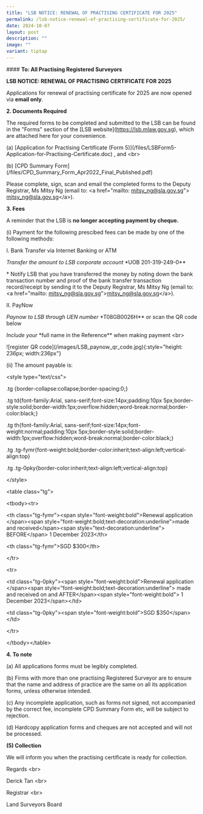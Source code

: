```yaml
---
title: "LSB NOTICE: RENEWAL OF PRACTISING CERTIFICATE FOR 2025"
permalink: /lsb-notice-renewal-of-practising-certificate-for-2025/
date: 2024-10-07
layout: post
description: ""
image: ""
variant: tiptap
---
```

<p>#### <strong>To: All Practising Registered Surveyors</strong>
</p>
<p><strong>LSB NOTICE: RENEWAL OF PRACTISING CERTIFICATE FOR 2025</strong>
</p>
<p>Applications for renewal of practising certificate for 2025 are now opened
via <strong>email only</strong>.</p>
<p><strong>2. Documents Required</strong>
</p>
<p>The required forms to be completed and submitted to the LSB can be found
in the "Forms" section of the [LSB website](<a href="https://lsb.mlaw.gov.sg" rel="noopener noreferrer nofollow" target="_blank">https://lsb.mlaw.gov.sg</a>), which are
attached here for your convenience.</p>
<p>(a) [Application for Practising Certificate (Form 5)](/files/LSBForm5-Application-for-Practising-Certificate.doc)
, and &lt;br&gt;</p>
<p>(b) [CPD Summary Form](/files/CPD_Summary_Form_Apr2022_Final_Published.pdf)</p>
<p>Please complete, sign, scan and email the completed forms to the Deputy
Registrar, Ms Mitsy Ng (email to: &lt;a href="mailto: <a href="mailto:mitsy_ng@sla.gov.sg" rel="noopener noreferrer nofollow" target="_blank">mitsy_ng@sla.gov.sg</a>"&gt;
<a href="mailto:mitsy_ng@sla.gov.sg" rel="noopener noreferrer nofollow" target="_blank">mitsy_ng@sla.gov.sg</a>&lt;/a&gt;).</p>
<p><strong>3. Fees</strong>
</p>
<p>A reminder that the LSB is <strong>no longer accepting payment by cheque.</strong>
</p>
<p>(i) Payment for the following prescibed fees can be made by one of the
following methods:</p>
<p>I. Bank Transfer via Internet Banking or ATM</p>
<p><em>  Transfer the amount to LSB corporate account  </em>*UOB 201-319-249-0**</p>
<p>* Notify LSB that you have transferred the money by noting down the bank
transaction number and proof of the bank transfer transaction record/receipt
by sending it to the Deputy Registrar, Ms Mitsy Ng (email to: &lt;a href="mailto:
<a href="mailto:mitsy_ng@sla.gov.sg" rel="noopener noreferrer nofollow" target="_blank">mitsy_ng@sla.gov.sg</a>"&gt;<a href="mailto:mitsy_ng@sla.gov.sg" rel="noopener noreferrer nofollow" target="_blank">mitsy_ng@sla.gov.sg</a>&lt;/a&gt;).</p>
<p>II. PayNow</p>
<p><em> Paynow to LSB through UEN number </em>*T08GB0026H** or scan the QR
code below</p>
<p><em> Include your </em>*full name in the Reference** when making payment
&lt;br&gt;</p>
<p>![register QR code](/images/LSB_paynow_qr_code.jpg){:style="height: 236px;
width:236px"}</p>
<p>(ii) The amount payable is:</p>
<p>&lt;style type="text/css"&gt;</p>
<p>.tg {border-collapse:collapse;border-spacing:0;}</p>
<p>.tg td{font-family:Arial, sans-serif;font-size:14px;padding:10px 5px;border-style:solid;border-width:1px;overflow:hidden;word-break:normal;border-color:black;}</p>
<p>.tg th{font-family:Arial, sans-serif;font-size:14px;font-weight:normal;padding:10px
5px;border-style:solid;border-width:1px;overflow:hidden;word-break:normal;border-color:black;}</p>
<p>.tg .tg-fymr{font-weight:bold;border-color:inherit;text-align:left;vertical-align:top}</p>
<p>.tg .tg-0pky{border-color:inherit;text-align:left;vertical-align:top}</p>
<p>&lt;/style&gt;</p>
<p>&lt;table class="tg"&gt;</p>
<p>&lt;tbody&gt;&lt;tr&gt;</p>
<p>&lt;th class="tg-fymr"&gt;&lt;span style="font-weight:bold"&gt;Renewal
application &lt;/span&gt;&lt;span style="font-weight:bold;text-decoration:underline"&gt;made
and received&lt;/span&gt;&lt;span style="text-decoration:underline"&gt;
BEFORE&lt;/span&gt; 1 December 2023&lt;/th&gt;</p>
<p>&lt;th class="tg-fymr"&gt;SGD $300&lt;/th&gt;</p>
<p>&lt;/tr&gt;</p>
<p>&lt;tr&gt;</p>
<p>&lt;td class="tg-0pky"&gt;&lt;span style="font-weight:bold"&gt;Renewal
application &lt;/span&gt;&lt;span style="font-weight:bold;text-decoration:underline"&gt;
made and received on and AFTER&lt;/span&gt;&lt;span style="font-weight:bold"&gt;
1 December 2023&lt;/span&gt;&lt;/td&gt;</p>
<p>&lt;td class="tg-0pky"&gt;&lt;span style="font-weight:bold"&gt;SGD $350&lt;/span&gt;&lt;/td&gt;</p>
<p>&lt;/tr&gt;</p>
<p>&lt;/tbody&gt;&lt;/table&gt;</p>
<p><strong>4. To note</strong>
</p>
<p>(a) All applications forms must be legibly completed.</p>
<p>(b) Firms with more than one practising Registered Surveyor are to ensure
that the name and address of practice are the same on all its application
forms, unless otherwise intended.</p>
<p>(c) Any incomplete application, such as forms not signed, not accompanied
by the correct fee, incomplete CPD Summary Form etc, will be subject to
rejection.</p>
<p>(d) Hardcopy application forms and cheques are not accepted and will not
be processed.</p>
<p><strong>(5) Collection</strong>
</p>
<p>We will inform you when the practising certificate is ready for collection.</p>
<p>Regards &lt;br&gt;</p>
<p>Derick Tan &lt;br&gt;</p>
<p>Registrar &lt;br&gt;</p>
<p>Land Surveyors Board</p>